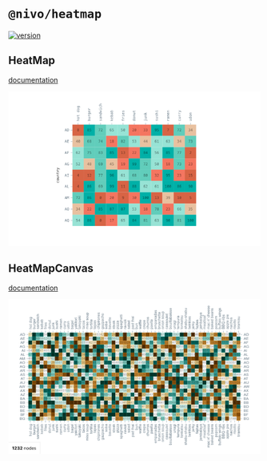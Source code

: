 # `@nivo/heatmap`

[![version](https://img.shields.io/npm/v/@nivo/heatmap.svg?style=flat-square)](https://www.npmjs.com/package/@nivo/heatmap)

## HeatMap

[documentation](http://nivo.rocks/heatmap)

![HeatMap](https://raw.githubusercontent.com/plouc/nivo/master/packages/heatmap/doc/heatmap.png)

## HeatMapCanvas

[documentation](http://nivo.rocks/heatmap/canvas)

![HeatmapCanvas](https://raw.githubusercontent.com/plouc/nivo/master/packages/heatmap/doc/heatmap-canvas.png)
